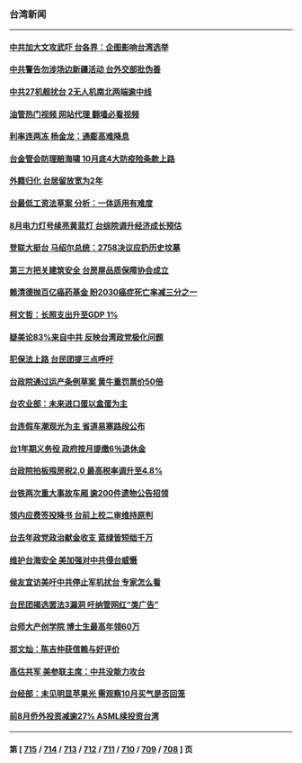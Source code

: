 ### 台湾新闻
---
#### [中共加大文攻武吓 台各界：企图影响台湾选举](../../pages/ncid1349361/n14074431.md?09220845) 
#### [中共警告勿涉场边新疆活动 台外交部批伪善](../../pages/ncid1349361/n14078518.md?09220845) 
#### [中共27机舰扰台 2无人机南北两端逾中线](../../pages/ncid1349361/n14078438.md?09220845) 
#### [油管热门视频 网站代理 翻墙必看视频](http://138.2.39.72:81/youtube.html?epic-marker?09220845)
#### [利率连两冻 杨金龙：通膨高难降息](../../pages/ncid1349361/n14078587.md?09220845) 
#### [台金管会防理赔海啸 10月底4大防疫险条款上路](../../pages/ncid1349361/n14078539.md?09220845) 
#### [外籍归化 台居留放宽为2年](../../pages/ncid1349361/n14078538.md?09220845) 
#### [台最低工资法草案 分析：一体适用有难度](../../pages/ncid1349361/n14078540.md?09220845) 
#### [8月电力灯号续亮黄蓝灯 台综院调升经济成长预估](../../pages/ncid1349361/n14078542.md?09220845) 
#### [登联大挺台 马绍尔总统：2758决议应扔历史坟墓](../../pages/ncid1349361/n14078545.md?09220845) 
#### [第三方把关建筑安全 台房屋品质保障协会成立](../../pages/ncid1349361/n14078543.md?09220845) 
#### [赖清德抛百亿癌药基金 盼2030癌症死亡率减三分之一](../../pages/ncid1349361/n14078511.md?09220845) 
#### [柯文哲：长照支出升至GDP 1%](../../pages/ncid1349361/n14078515.md?09220845) 
#### [疑美论83%来自中共 反映台湾政党极化问题](../../pages/ncid1349361/n14078523.md?09220845) 
#### [犯保法上路 台民团提三点呼吁](../../pages/ncid1349361/n14078527.md?09220845) 
#### [台政院通过运产条例草案 黄牛重罚票价50倍](../../pages/ncid1349361/n14078514.md?09220845) 
#### [台农业部：未来进口蛋以盒蛋为主](../../pages/ncid1349361/n14078513.md?09220845) 
#### [台连假车潮观光为主 省道易塞路段公布](../../pages/ncid1349361/n14078531.md?09220845) 
#### [台1年期义务役 政府按月提缴6％退休金](../../pages/ncid1349361/n14078491.md?09220845) 
#### [台政院拍板囤房税2.0 最高税率调升至4.8%](../../pages/ncid1349361/n14078483.md?09220845) 
#### [台铁两次重大事故车厢 逾200件遗物公告招领](../../pages/ncid1349361/n14078480.md?09220845) 
#### [领内应费签投降书 台前上校二审维持原判](../../pages/ncid1349361/n14078461.md?09220845) 
#### [台去年政党政治献金收支 蓝绿皆短绌千万](../../pages/ncid1349361/n14078405.md?09220845) 
#### [维护台海安全 美加强对中共侵台威慑](../../pages/ncid1349361/n14077991.md?09220845) 
#### [侯友宜访美吁中共停止军机扰台 专家怎么看](../../pages/ncid1349361/n14077363.md?09220845) 
#### [台民团揭选罢法3漏洞 吁纳管网红“类广告”](../../pages/ncid1349361/n14077844.md?09220845) 
#### [台师大产创学院 博士生最高年领60万](../../pages/ncid1349361/n14077921.md?09220845) 
#### [郑文灿：陈吉仲获信赖与好评价](../../pages/ncid1349361/n14077841.md?09220845) 
#### [高估共军 美参联主席：中共没能力攻台](../../pages/ncid1349361/n14077840.md?09220845) 
#### [台经部：未见明显苹果光  需观察10月买气是否回笼](../../pages/ncid1349361/n14077854.md?09220845) 
#### [前8月侨外投资减逾27%  ASML续投资台湾](../../pages/ncid1349361/n14077858.md?09220845) 

---
#### 第 [ [715](./715.md?09220845) / [714](./714.md?09220845) / [713](./713.md?09220845) / [712](./712.md?09220845) / [711](./711.md?09220845) / [710](./710.md?09220845) / [709](./709.md?09220845) / [708](./708.md?09220845) ] 页
